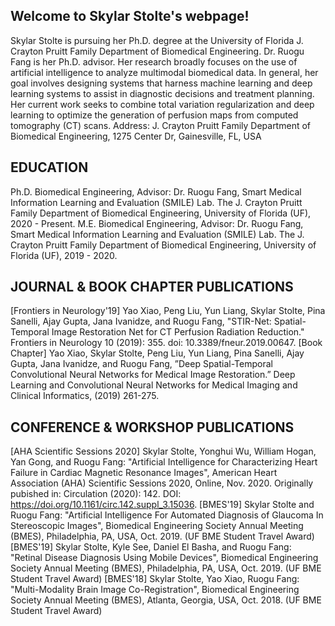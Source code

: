 ## Welcome to Skylar Stolte's webpage!
Skylar Stolte is pursuing her Ph.D. degree at the University of Florida J. Crayton Pruitt Family Department of Biomedical Engineering. Dr. Ruogu Fang is her Ph.D. advisor. Her research broadly focuses on the use of artificial intelligence to analyze multimodal biomedical data. In general, her goal involves designing systems that harness machine learning and deep learning systems to assist in diagnostic decisions and treatment planning. Her current work seeks to combine total variation regularization and deep learning to optimize the generation of perfusion maps from computed tomography (CT) scans. 
Address: J. Crayton Pruitt Family Department of Biomedical Engineering, 1275 Center Dr, Gainesville, FL, USA

## EDUCATION 
Ph.D. Biomedical Engineering, Advisor: Dr. Ruogu Fang, Smart Medical Information Learning and Evaluation (SMILE) Lab. The J. Crayton Pruitt Family Department of Biomedical Engineering, University of Florida (UF), 2020 - Present.
M.E. Biomedical Engineering, Advisor: Dr. Ruogu Fang, Smart Medical Information Learning and Evaluation (SMILE) Lab. The J. Crayton Pruitt Family Department of Biomedical Engineering, University of Florida (UF), 2019 - 2020.

## JOURNAL & BOOK CHAPTER PUBLICATIONS


[Frontiers in Neurology'19] Yao Xiao, Peng Liu, Yun Liang, Skylar Stolte, Pina Sanelli, Ajay Gupta, Jana Ivanidze, and Ruogu Fang, "STIR-Net: Spatial-Temporal Image Restoration Net for CT Perfusion Radiation Reduction." Frontiers in Neurology 10 (2019): 355. doi: 10.3389/fneur.2019.00647.
[Book Chapter] Yao Xiao, Skylar Stolte, Peng Liu, Yun Liang, Pina Sanelli, Ajay Gupta, Jana Ivanidze, and Ruogu Fang, ”Deep Spatial-Temporal Convolutional Neural Networks for Medical Image Restoration.” Deep Learning and Convolutional Neural Networks for Medical Imaging and Clinical Informatics, (2019) 261-275.



## CONFERENCE & WORKSHOP PUBLICATIONS
[AHA Scientific Sessions 2020] Skylar Stolte, Yonghui Wu, William Hogan, Yan Gong, and Ruogu Fang: "Artificial Intelligence for Characterizing Heart Failure in Cardiac Magnetic Resonance Images", American Heart Association (AHA) Scientific Sessions 2020, Online, Nov. 2020. Originally pubished in: Circulation (2020): 142. DOI: https://doi.org/10.1161/circ.142.suppl_3.15036.
[BMES'19] Skylar Stolte and Ruogu Fang: "Artificial Intelligence For Automated Diagnosis of Glaucoma In Stereoscopic Images", Biomedical Engineering Society Annual Meeting (BMES), Philadelphia, PA, USA, Oct. 2019. (UF BME Student Travel Award)
[BMES'19] Skylar Stolte, Kyle See, Daniel El Basha, and Ruogu Fang: "Retinal Disease Diagnosis Using Mobile Devices", Biomedical Engineering Society Annual Meeting (BMES), Philadelphia, PA, USA, Oct. 2019. (UF BME Student Travel Award)
[BMES'18] Skylar Stolte, Yao Xiao, Ruogu Fang: "Multi-Modality Brain Image Co-Registration", Biomedical Engineering Society Annual Meeting (BMES), Atlanta, Georgia, USA, Oct. 2018. (UF BME Student Travel Award)
